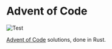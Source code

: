 # Advent of Code

![Test](https://github.com/aaronsky/advent-of-code/workflows/Test/badge.svg)

[Advent of Code](https://adventofcode.com/) solutions, done in Rust.
